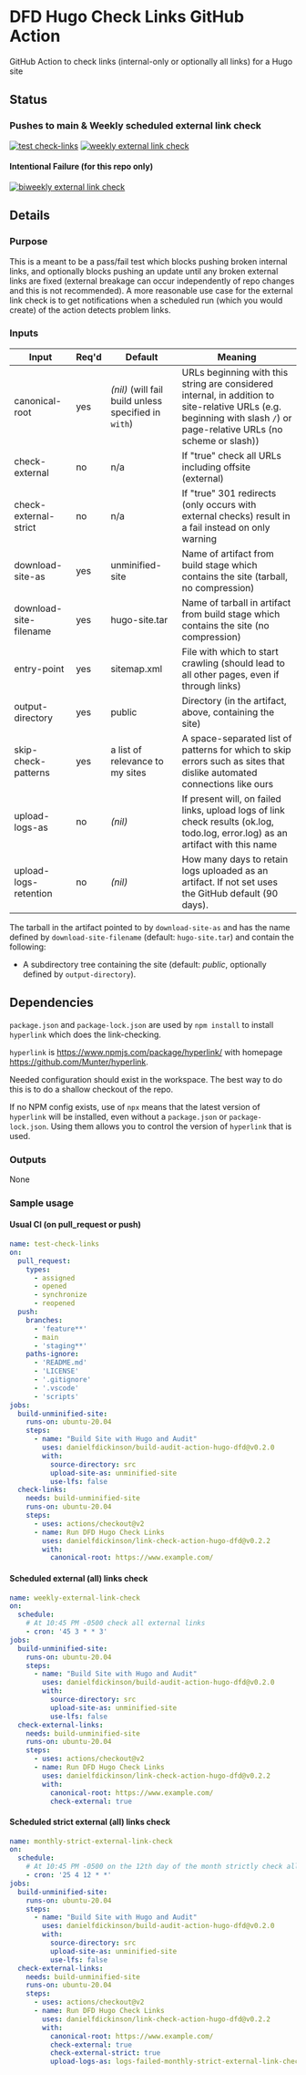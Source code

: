 # DFD Hugo Check Links GitHub Action

GitHub Action to check links (internal-only or optionally all links) for a Hugo site

## Status

### Pushes to main & Weekly scheduled external link check

[![test check-links](https://github.com/danielfdickinson/link-check-action-hugo-dfd/actions/workflows/test-check-links.yml/badge.svg)](https://github.com/danielfdickinson/link-check-action-hugo-dfd/actions/workflows/test-check-links.yml) [![weekly external link check](https://github.com/danielfdickinson/link-check-action-hugo-dfd/actions/workflows/weekly-external-link-check.yml/badge.svg?on=schedule)](https://github.com/danielfdickinson/link-check-action-hugo-dfd/actions/workflows/weekly-external-link-check.yml)

#### Intentional Failure (for this repo only)

[![biweekly external link check](https://github.com/danielfdickinson/link-check-action-hugo-dfd/actions/workflows/biweekly-external-link-check.yml/badge.svg?on=schedule)](https://github.com/danielfdickinson/link-check-action-hugo-dfd/actions/workflows/biweekly-external-link-check.yml)

## Details

### Purpose

This is a meant to be a pass/fail test which blocks pushing broken internal links, and optionally blocks pushing an update until any broken external links are fixed (external breakage can occur independently of repo changes and this is not recommended). A more reasonable use case for the external link check is to get notifications when a scheduled run (which you would create) of the action detects problem links.

### Inputs

| Input | Req'd | Default | Meaning |
|-------|-------|---------|---------|
| canonical-root | yes | _(nil)_ (will fail build unless specified in ``with``) | URLs beginning with this string are considered internal, in addition to site-relative URLs (e.g. beginning with slash ``/``) or page-relative URLs (no scheme or slash)) |
| check-external | no | n/a | If "true" check all URLs including offsite (external) |
| check-external-strict | no | n/a | If "true" 301 redirects (only occurs with external checks) result in a fail instead on only warning |
| download-site-as | yes | unminified-site | Name of artifact from build stage which contains the site (tarball, no compression) |
| download-site-filename | yes | hugo-site.tar | Name of tarball in artifact from build stage which contains the site (no compression) |
| entry-point | yes | sitemap.xml | File with which to start crawling (should lead to all other pages, even if through links) |
| output-directory | yes | public | Directory (in the artifact, above, containing the site) |
| skip-check-patterns | yes | a list of relevance to my sites | A space-separated list of patterns for which to skip errors such as sites that dislike automated connections like ours |
| upload-logs-as | no | _(nil)_ | If present will, on failed links, upload logs of link check results (ok.log, todo.log, error.log) as an artifact with this name |
| upload-logs-retention | no | _(nil)_ | How many days to retain logs uploaded as an artifact. If not set uses the GitHub default (90 days). |

The tarball in the artifact pointed to by ``download-site-as`` and has the name defined by ``download-site-filename`` (default: ``hugo-site.tar``) and contain the following:

* A subdirectory tree containing the site (default: _public_, optionally defined by ``output-directory``).

## Dependencies

``package.json`` and ``package-lock.json`` are used by ``npm install`` to install ``hyperlink`` which does the link-checking.

``hyperlink`` is <https://www.npmjs.com/package/hyperlink/> with homepage <https://github.com/Munter/hyperlink>.

Needed configuration should exist in the workspace. The best way to do this is to do a shallow checkout of the repo.

If no NPM config exists, use of ``npx`` means that the latest version of ``hyperlink`` will be installed, even without a ``package.json`` or ``package-lock.json``. Using them allows you to control the version of ``hyperlink`` that is used.

### Outputs

None

### Sample usage

#### Usual CI (on pull_request or push)

```yaml
name: test-check-links
on:
  pull_request:
    types:
      - assigned
      - opened
      - synchronize
      - reopened
  push:
    branches:
      - 'feature**'
      - main
      - 'staging**'
    paths-ignore:
      - 'README.md'
      - 'LICENSE'
      - '.gitignore'
      - '.vscode'
      - 'scripts'
jobs:
  build-unminified-site:
    runs-on: ubuntu-20.04
    steps:
      - name: "Build Site with Hugo and Audit"
        uses: danielfdickinson/build-audit-action-hugo-dfd@v0.2.0
        with:
          source-directory: src
          upload-site-as: unminified-site
          use-lfs: false
  check-links:
    needs: build-unminified-site
    runs-on: ubuntu-20.04
    steps:
      - uses: actions/checkout@v2
      - name: Run DFD Hugo Check Links
        uses: danielfdickinson/link-check-action-hugo-dfd@v0.2.2
        with:
          canonical-root: https://www.example.com/
```

#### Scheduled external (all) links check

```yaml
name: weekly-external-link-check
on:
  schedule:
    # At 10:45 PM -0500 check all external links
    - cron: '45 3 * * 3'
jobs:
  build-unminified-site:
    runs-on: ubuntu-20.04
    steps:
      - name: "Build Site with Hugo and Audit"
        uses: danielfdickinson/build-audit-action-hugo-dfd@v0.2.0
        with:
          source-directory: src
          upload-site-as: unminified-site
          use-lfs: false
  check-external-links:
    needs: build-unminified-site
    runs-on: ubuntu-20.04
    steps:
      - uses: actions/checkout@v2
      - name: Run DFD Hugo Check Links
        uses: danielfdickinson/link-check-action-hugo-dfd@v0.2.2
        with:
          canonical-root: https://www.example.com/
          check-external: true
```

#### Scheduled strict external (all) links check

```yaml
name: monthly-strict-external-link-check
on:
  schedule:
    # At 10:45 PM -0500 on the 12th day of the month strictly check all external links (no 'todo' for 301 permanent redirect; fail it)
    - cron: '25 4 12 * *'
jobs:
  build-unminified-site:
    runs-on: ubuntu-20.04
    steps:
      - name: "Build Site with Hugo and Audit"
        uses: danielfdickinson/build-audit-action-hugo-dfd@v0.2.0
        with:
          source-directory: src
          upload-site-as: unminified-site
          use-lfs: false
  check-external-links:
    needs: build-unminified-site
    runs-on: ubuntu-20.04
    steps:
      - uses: actions/checkout@v2
      - name: Run DFD Hugo Check Links
        uses: danielfdickinson/link-check-action-hugo-dfd@v0.2.2
        with:
          canonical-root: https://www.example.com/
          check-external: true
          check-external-strict: true
          upload-logs-as: logs-failed-monthly-strict-external-link-check
```
